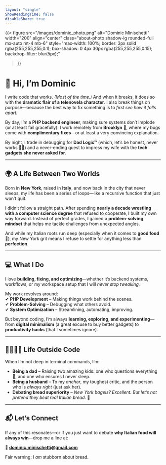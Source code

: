```yaml
---
layout: "single"
ShowReadingTime: false
disableShare: true
---
```


{{< figure 
  src="/images/dominic_photo.png" 
  alt="Dominic Minischetti" 
  width="200" 
  align="center" 
  class="about-photo shadow-lg rounded-full mx-auto mt-4 mb-6" 
  style="max-width: 100%; border: 3px solid rgba(255,255,255,0.1); box-shadow: 0 4px 30px rgba(255,255,255,0.15); backdrop-filter: blur(5px);" 
>}}
# **👋 Hi, I’m Dominic**  

I write code that works. *(Most of the time.)* And when it breaks, it does so with the **dramatic flair of a telenovela character**. I also break things on purpose—because the best way to fix something is to *first see how it falls apart.*  

By day, I’m a **PHP backend engineer**, making sure systems don’t implode (or at least fail gracefully). I work remotely from **Brooklyn** 🗽, where my bugs come with **complimentary fixes**—or at least a very convincing explanation.  

By night, I trade in debugging for **Dad Logic™** (which, let’s be honest, never works 🤷‍♂️) and a never-ending quest to impress my wife with the **tech gadgets she never asked for**.  

---

## **🌍 A Life Between Two Worlds**  

Born in **New York**, raised in **Italy**, and now back in the city that never sleeps, my life has been a series of loops—like a recursive function that just won’t quit.  

I didn’t follow a straight path. After spending **nearly a decade wrestling with a computer science degree** that refused to cooperate, I built my own way forward. Instead of perfect grades, I gained a **problem-solving mindset** that helps me tackle challenges from unexpected angles.  

And while my Italian roots run deep (especially when it comes to **good food** 🍝), my New York grit means I refuse to settle for anything less than **perfection**.  

---

## **💻 What I Do**  

I love **building, fixing, and optimizing**—whether it’s backend systems, workflows, or my workspace setup that I will *never stop tweaking.*  

My work revolves around:  
✔ **PHP Development** – Making things work behind the scenes.  
✔ **Problem-Solving** – Debugging what others avoid.  
✔ **System Optimization** – Streamlining, automating, improving.  

But beyond coding, I’m always **learning, exploring, and experimenting**—from **digital minimalism** (a great excuse to buy better gadgets) to **productivity hacks** (that I sometimes ignore).  

---

## **👨‍👩‍👧‍👦 Life Outside Code**  

When I’m not deep in terminal commands, I’m:  
- **Being a dad** – Raising two amazing kids: one who questions everything 🤔, and one who ensures I never sleep.  
- **Being a husband** – To my *anchor*, my toughest critic, and the person who is *always right* (just ask her).  
- **Debating bread superiority** – *New York bagels? Excellent. But let’s not pretend they beat real Italian bread.* 🍞  

---

## **📬 Let’s Connect**  

If any of this resonates—or if you just want to debate **why Italian food will always win**—drop me a line at:  

📧 **dominic.minischetti@gmail.com**  

Fair warning: I *am* stubborn about bread.  